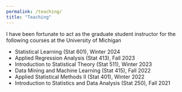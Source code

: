 ```yaml
---
permalink: /teaching/
title: "Teaching"
---
```


I have been fortunate to act as the graduate student instructor for the following courses at the University of Michigan

- Statistical Learning (Stat 601), Winter 2024
- Applied Regression Analysis (Stat 413), Fall 2023
- Introduction to Statistical Theory (Stat 511), Winter 2023
- Data Mining and Machine Learning (Stat 415), Fall 2022
- Applied Statistical Methods II (Stat 401), Winter 2022
- Introduction to Statistics and Data Analysis (Stat 250), Fall 2021
